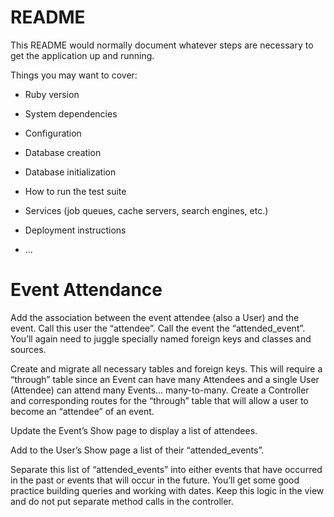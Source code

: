 # README

This README would normally document whatever steps are necessary to get the
application up and running.

Things you may want to cover:

* Ruby version

* System dependencies

* Configuration

* Database creation

* Database initialization

* How to run the test suite

* Services (job queues, cache servers, search engines, etc.)

* Deployment instructions

* ...

# Event Attendance
Add the association between the event attendee (also a User) and the event. Call this user the “attendee”. Call the event the “attended_event”. You’ll again need to juggle specially named foreign keys and classes and sources.

Create and migrate all necessary tables and foreign keys. This will require a “through” table since an Event can have many Attendees and a single User (Attendee) can attend many Events… many-to-many.
Create a Controller and corresponding routes for the “through” table that will allow a user to become an “attendee” of an event.

Update the Event’s Show page to display a list of attendees.

Add to the User’s Show page a list of their “attended_events”.

Separate this list of “attended_events” into either events that have occurred in the past or events that will occur in the future. You’ll get some good practice building queries and working with dates. Keep this logic in the view and do not put separate method calls in the controller.
